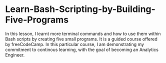 # Learn-Bash-Scripting-by-Building-Five-Programs
  In this lesson, I learnt more terminal commands and how to use them within Bash scripts by creating five small programs.
  It is a guided course offered by freeCodeCamp. In this particular course, I am demonstrating my commitment to continous learning, with the goal of becoming an Analytics Engineer.
